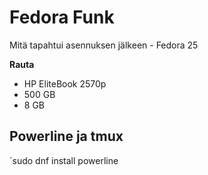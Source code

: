 # Fedora Funk
Mitä tapahtui asennuksen jälkeen - Fedora 25

**Rauta**

- HP EliteBook 2570p
- 500 GB
- 8 GB

## Powerline ja tmux

`sudo dnf install powerline

